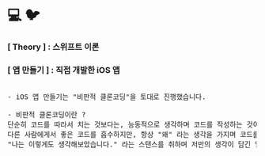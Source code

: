 # 💻 🐦

### [ Theory ] : 스위프트 이론

### [ 앱 만들기 ] : 직접 개발한 iOS 앱
<pre>

- iOS 앱 만들기는 "비판적 클론코딩"을 토대로 진행했습니다.

- 비판적 클론코딩이란 ?
단순히 코드를 따라서 치는 것보다는, 능동적으로 생각하며 코드를 작성하는 것이 더 좋다고 생각합니다.   
다른 사람에게서 좋은 코드를 흡수하지만, 항상 "왜" 라는 생각을 가지며 코드를 작성합니다.   
"나는 이렇게도 생각해보았습니다." 라는 스탠스를 취하며 저만의 생각이 담긴 앱을 만들었습니다.  
</pre>
